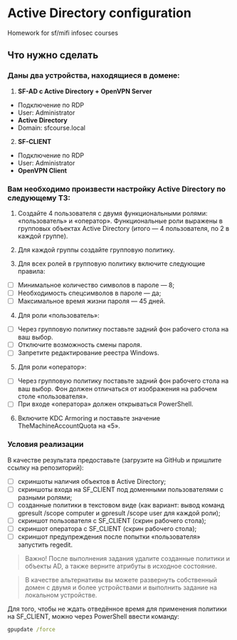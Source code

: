 # Active Directory configuration

Homework for sf/mifi infosec courses

## Что нужно сделать

### Даны два устройства, находящиеся в домене:

1. **SF-AD с Active Directory + OpenVPN Server**

- Подключение по RDP
- User: Administrator
- **Active Directory**
- Domain: sfcourse.local

2. **SF-CLIENT**
- Подключение по RDP
- User: Administrator
- **OpenVPN Client**

### Вам необходимо произвести настройку Active Directory по следующему ТЗ:

1. Создайте 4 пользователя с двумя функциональными ролями: «пользователь» и
«оператор». Функциональные роли выражены в групповых объектах Active Directory (итого — 4 пользователя, по 2 в каждой группе).

2. Для каждой группы создайте групповую политику.
3. Для всех ролей в групповую политику включите следующие правила:

- [ ] Минимальное количество символов в пароле — 8;
- [ ] Необходимость спецсимволов в пароле — да;
- [ ] Максимальное время жизни пароля — 45 дней.

4. Для роли «пользователь»:

- [ ] Через групповую политику поставьте задний фон рабочего стола на ваш выбор.
- [ ] Отключите возможность смены пароля.
- [ ] Запретите редактирование реестра Windows.

5. Для роли «оператор»:

- [ ] Через групповую политику поставьте задний фон рабочего стола на ваш выбор. Фон должен отличаться от изображения на рабочем столе «пользователя».
- [ ] При входе «оператора» должен открываться PowerShell.

6. Включите KDC Armoring и поставьте значение TheMachineAccountQuota на «5».

### Условия реализации

В качестве результата предоставьте (загрузите на GitHub и пришлите ссылку на репозиторий):

- [ ] скриншоты наличия объектов в Active Directory;
- [ ] скриншоты входа на SF_CLIENT под доменными пользователями с разными ролями;
- [ ] созданные политики в текстовом виде (как вариант: вывод команд gpresult /scope computer и gpresult /scope user для каждой роли);
- [ ] скриншот пользователя с SF_CLIENT (скрин рабочего стола);
- [ ] скриншот оператора с SF_CLIENT (скрин рабочего стола);
- [ ] скриншот предупреждения после попытки «пользователя» запустить regedit.

> Важно! После выполнения задания удалите созданные политики и объекты AD, а также верните атрибуты в исходное состояние.

> В качестве альтернативы вы можете развернуть собственный домен с двумя и более устройствами и выполнить задание на локальном устройстве.

Для того, чтобы не ждать отведённое время для применения политики на SF_CLIENT, можно через PowerShell ввести команду:

```cmd
gpupdate /force
```
